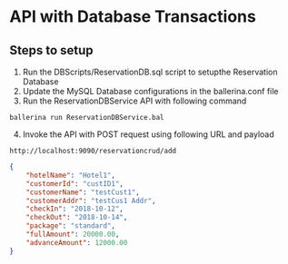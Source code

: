 # API with Database Transactions 

## Steps to setup

1. Run the DBScripts/ReservationDB.sql script to setupthe Reservation Database 
2. Update the MySQL Database configurations in the ballerina.conf file
3. Run the ReservationDBService API with following command 
```
ballerina run ReservationDBService.bal 

```
4. Invoke the API with POST request using following URL and payload

```
http://localhost:9090/reservationcrud/add

```
```json
{
	"hotelName": "Hotel1",
	"customerId": "custID1",
	"customerName": "testCust1",
	"customerAddr": "testCus1 Addr",
	"checkIn": "2018-10-12",
	"checkOut": "2018-10-14",
	"package": "standard",
	"fullAmount": 20000.00,
	"advanceAmount": 12000.00
}
```

